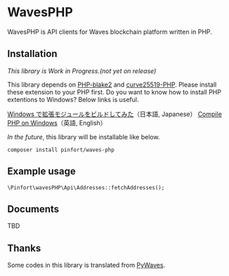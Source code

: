 # WavesPHP
WavesPHP is API clients for Waves blockchain platform written in PHP.

## Installation
*This library is Work in Progress.(not yet on release)*

This library depends on [PHP-blake2](https://github.com/strawbrary/php-blake2) and [curve25519-PHP](https://github.com/mgp25/curve25519-php).
Please install these extension to your PHP first. Do you want to know how to install PHP extentions to Windows? Below links is useful.

[Windows で拡張モジュールをビルドしてみた](https://www.slideshare.net/y-uti/windows-60158242)（日本語, Japanese）
[Compile PHP on Windows](https://www.sitepoint.com/compiling-php-from-source-on-windows/)（英語, English）

*In the future*, this library will be installable like below.

    composer install pinfort/waves-php

## Example usage

    \Pinfort\wavesPHP\Api\Addresses::fetchAddresses();

## Documents

TBD

## Thanks
Some codes in this library is translated from [PyWaves](https://github.com/PyWaves/PyWaves).
